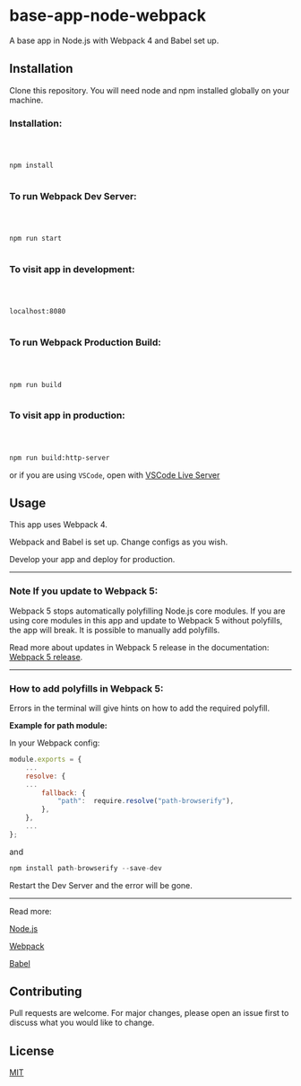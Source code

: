 # base-app-node-webpack

A base app in Node.js with Webpack 4 and Babel set up.

## Installation

Clone this repository. You will need node and npm installed globally on your machine.

### Installation:

```bash



npm install



```

### To run Webpack Dev Server:

```bash



npm run start



```

### To visit app in development:

```bash



localhost:8080



```

### To run Webpack Production Build:

```bash



npm run build



```

### To visit app in production:

```bash



npm run build:http-server


```

or if you are using `VSCode`, open with [VSCode Live Server](https://marketplace.visualstudio.com/items?itemName=ritwickdey.LiveServer)

## Usage

This app uses Webpack 4.

Webpack and Babel is set up. Change configs as you wish.

Develop your app and deploy for production.

---

### Note If you update to Webpack 5:

Webpack 5 stops automatically polyfilling Node.js core modules. If you are using core modules in this app and update to Webpack 5 without polyfills, the app will break. It is possible to manually add polyfills.

Read more about updates in Webpack 5 release in the documentation: [Webpack 5 release](https://webpack.js.org/blog/2020-10-10-webpack-5-release/).

---

### How to add polyfills in Webpack 5:

Errors in the terminal will give hints on how to add the required polyfill.

**Example for path module:**

In your Webpack config:

```javascript
module.exports = {
	...
	resolve: {
	...
		fallback: {
			"path":  require.resolve("path-browserify"),
		},
	},
	...
};
```

and

```javascript
npm install path-browserify --save-dev
```

Restart the Dev Server and the error will be gone.

---

Read more:

[Node.js](https://nodejs.org/en/)

[Webpack](https://webpack.js.org/)

[Babel](https://babeljs.io/)

## Contributing

Pull requests are welcome. For major changes, please open an issue first to discuss what you would like to change.

## License

[MIT](https://choosealicense.com/licenses/mit/)
